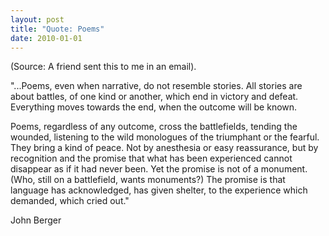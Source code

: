 ```yaml
---
layout: post
title: "Quote: Poems"
date: 2010-01-01
---
```

(Source: A friend sent this to me in an email).

"...Poems, even when narrative, do not resemble stories. All stories are about battles, of one kind or another, which end in victory and defeat. Everything moves towards the end, when the outcome will be known.

Poems, regardless of any outcome, cross the battlefields, tending the wounded, listening to the wild monologues of the triumphant or the fearful. They bring a kind of peace. Not by anesthesia or easy reassurance, but by recognition and the promise that what has been experienced cannot disappear as if it had never been. Yet the promise is not of a monument. (Who, still on a battlefield, wants monuments?) The promise is that language has acknowledged, has given shelter, to the experience which demanded, which cried out."

John Berger
